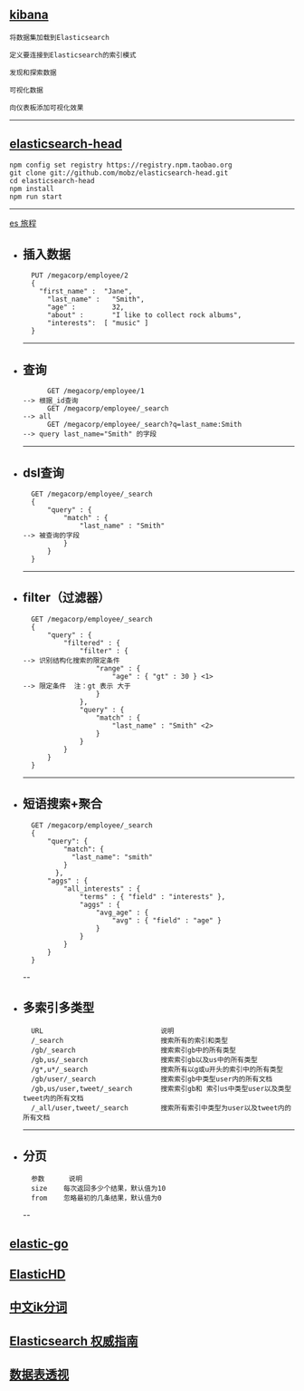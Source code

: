 [kibana](https://www.elastic.co/guide/en/kibana/current/tutorial-build-dashboard.html)
---
    将数据集加载到Elasticsearch
    
    定义要连接到Elasticsearch的索引模式
    
    发现和探索数据
    
    可视化数据
    
    向仪表板添加可视化效果
---


[elasticsearch-head]()
---
    npm config set registry https://registry.npm.taobao.org
    git clone git://github.com/mobz/elasticsearch-head.git
    cd elasticsearch-head
    npm install
    npm run start
---
[es 旅程](http://you_ip:port/app/kibana#/dev_tools/console?_g=())

* 插入数据
    ---
        PUT /megacorp/employee/2
        {
          "first_name" :  "Jane",
            "last_name" :   "Smith",
            "age" :         32,
            "about" :       "I like to collect rock albums",
            "interests":  [ "music" ]
        }
    ---

* 查询
    ---
            GET /megacorp/employee/1                                        --> 根据_id查询
            GET /megacorp/employee/_search                                  --> all
            GET /megacorp/employee/_search?q=last_name:Smith                --> query last_name="Smith" 的字段
    ---


* dsl查询
    ---
        GET /megacorp/employee/_search
        {
            "query" : {
                "match" : {
                    "last_name" : "Smith"                                   --> 被查询的字段
                }
            }
        }
    ---
    
    
    
* filter（过滤器）
    ---
        GET /megacorp/employee/_search
        {
            "query" : {
                "filtered" : {
                    "filter" : {                                             --> 识别结构化搜索的限定条件
                        "range" : {
                            "age" : { "gt" : 30 } <1>                        --> 限定条件  注：gt 表示 大于
                        }
                    },
                    "query" : {
                        "match" : {
                            "last_name" : "Smith" <2>
                        }
                    }
                }
            }
        }
    ---


* 短语搜索+聚合
    --
        GET /megacorp/employee/_search
        {
            "query": {
                "match": {
                  "last_name": "smith"
                }
              },
            "aggs" : {
                "all_interests" : {
                    "terms" : { "field" : "interests" },
                    "aggs" : {
                        "avg_age" : {
                            "avg" : { "field" : "age" }
                        }
                    }
                }
            }
        }
    --

* 多索引多类型
    ---
        URL	                            说明
        /_search	                    搜索所有的索引和类型
        /gb/_search	                    搜索索引gb中的所有类型
        /gb,us/_search	                搜索索引gb以及us中的所有类型
        /g*,u*/_search	                搜索所有以g或u开头的索引中的所有类型
        /gb/user/_search	            搜索索引gb中类型user内的所有文档
        /gb,us/user,tweet/_search	    搜索索引gb和 索引us中类型user以及类型tweet内的所有文档
        /_all/user,tweet/_search	    搜索所有索引中类型为user以及tweet内的所有文档
    ---
    
* 分页
    --
        参数	    说明
        size	每次返回多少个结果，默认值为10
        from	忽略最初的几条结果，默认值为0
    --















## [elastic-go](https://github.com/olivere/elastic)
## [ElasticHD](https://github.com/360EntSecGroup-Skylar/ElasticHD/releases/)
## [中文ik分词](https://github.com/medcl/elasticsearch-analysis-ik/releases)
## [Elasticsearch 权威指南](https://www.bookstack.cn/read/elasticsearch-definitive-guide-cn/README.md)
## [数据表透视](https://github.com/flexmonster/pivot-kibana/)